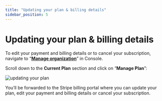 ```yaml
---
title: "Updating your plan & billing details"
sidebar_position: 5
---
```


# Updating your plan & billing details

To edit your payment and billing details or to cancel your subscription, navigate to “[**Manage organization**](https://console.snowplowanalytics.com/settings)” in Console.

Scroll down to the **Current Plan** section and click on “**Manage Plan**”:

![updating your plan](images/Screenshot_2022-09-14_at_21.06.47.png)

You’ll be forwarded to the Stripe billing portal where you can update your plan, edit your payment and billing details or cancel your subscription.
